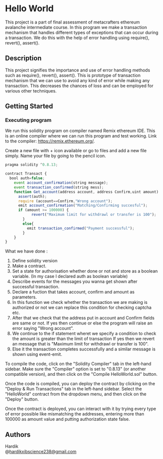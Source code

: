 # Hello World

This project is a part of final assessment of metacrafters ethereum avalanche intermediate course. In this program we make a transaction mechanism that handles different types of exceptions that can occur during a transaction. We do this with the help of error handling using require(), revert(), assert().

## Description

This project signifies the importance and use of error handling methods such as require(), revert(), assert(). This is prototype of transaction mechanism that we can use to avoid any kind of error while making any transaction. This decreases the chances of loss and can be employed for various other techniques.

## Getting Started

### Executing program

We run this solidity program on compiler named Remix ethereum IDE. This is an online compiler where we can run this program and test working. Link to the compiler: https://remix.ethereum.org/.

Create a new file with + icon available or go to files and add a new file simply. Name your file by going to the pencil icon.
```javascript
pragma solidity ^0.8.13;

contract Transact {
  bool auth=false;
    event account_confirmation(string message);
    event transaction_confirmed(string mess);
    function Get_account(address account, address Confirm,uint amount) public {
      assert(auth);
      require (account==Confirm,"Wrong account");
      emit account_confirmation("Matching/Confirming succesful");
      if (amount >= 100000) {
            revert("Maximum limit for withdrawl or transfer is 100");
        }
        else{
          emit transaction_confirmed("Payment successful");
        }
    }
}

```
What we have done :

1. Define solidity version
2. Make a contract.
3. Set a state for authorisation whether done or not and store as a boolean variable. (In my case I declared auth as boolean variable)
4. Describe events for the messages you wanna get shown after successful transaction.
5. Declare a fuction that takes account, confirm and amount as parameters.
6. In this function we check whether the transaction we are making is authorized or not we can replace this condition for checking captcha etc.
7. After that we check that the address put in account and Confirm fields are same or not. If yes then continue or else the program will raise an error saying "Wrong account".
8. We continue to the if statement wheret we specify a condition to check the amount is greater than the limit of transaction If yes then we revert an message that is "Maximum limit for withdrawl or transfer is 100".
9. Else it the transaction completes successfully and a similar message is shown using event-emit.

To compile the code, click on the "Solidity Compiler" tab in the left-hand sidebar. Make sure the "Compiler" option is set to "0.8.13" (or another compatible version), and then click on the "Compile HelloWorld.sol" button.

Once the code is compiled, you can deploy the contract by clicking on the "Deploy & Run Transactions" tab in the left-hand sidebar. Select the "HelloWorld" contract from the dropdown menu, and then click on the "Deploy" button.

Once the contract is deployed, you can interact with it by trying every type of error possible like mismatching the addresses, entering more than 100000 as amount value and putting authorization state false.

## Authors

Hardik  
@hardikxibscience238@gmail.com
